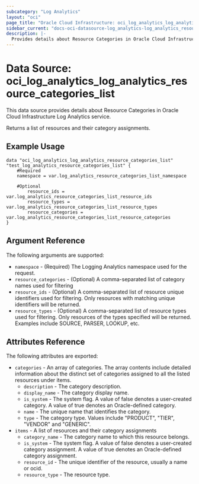 ```yaml
---
subcategory: "Log Analytics"
layout: "oci"
page_title: "Oracle Cloud Infrastructure: oci_log_analytics_log_analytics_resource_categories_list"
sidebar_current: "docs-oci-datasource-log_analytics-log_analytics_resource_categories_list"
description: |-
  Provides details about Resource Categories in Oracle Cloud Infrastructure Log Analytics service
---
```


# Data Source: oci_log_analytics_log_analytics_resource_categories_list
This data source provides details about Resource Categories in Oracle Cloud Infrastructure Log Analytics service.

Returns a list of resources and their category assignments.


## Example Usage

```hcl
data "oci_log_analytics_log_analytics_resource_categories_list" "test_log_analytics_resource_categories_list" {
	#Required
	namespace = var.log_analytics_resource_categories_list_namespace

	#Optional
        resource_ids = var.log_analytics_resource_categories_list_resource_ids
        resource_types = var.log_analytics_resource_categories_list_resource_types
        resource_categories = var.log_analytics_resource_categories_list_resource_categories
}
```

## Argument Reference

The following arguments are supported:

* `namespace` - (Required) The Logging Analytics namespace used for the request. 
* `resource_categories` - (Optional) A comma-separated list of category names used for filtering
* `resource_ids` - (Optional) A comma-separated list of resource unique identifiers used for filtering. Only resources with matching unique identifiers will be returned. 
* `resource_types` - (Optional) A comma-separated list of resource types used for filtering. Only resources of the types specified will be returned. Examples include SOURCE, PARSER, LOOKUP, etc. 


## Attributes Reference

The following attributes are exported:

* `categories` - An array of categories. The array contents include detailed information about the distinct set of categories assigned to all the listed resources under items. 
	* `description` - The category description.
	* `display_name` - The category display name.
	* `is_system` - The system flag. A value of false denotes a user-created category. A value of true denotes an Oracle-defined category. 
	* `name` - The unique name that identifies the category.
	* `type` - The category type. Values include "PRODUCT", "TIER", "VENDOR" and "GENERIC".
* `items` - A list of resources and their category assignments
	* `category_name` - The category name to which this resource belongs.
	* `is_system` - The system flag. A value of false denotes a user-created category assignment. A value of true denotes an Oracle-defined category assignment. 
	* `resource_id` - The unique identifier of the resource, usually a name or ocid.
	* `resource_type` - The resource type.

